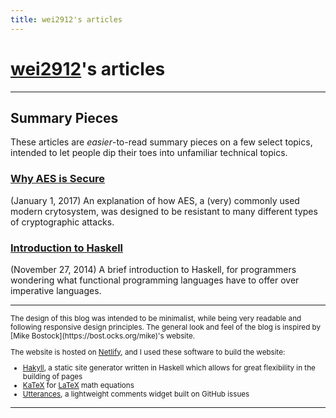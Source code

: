 ```yaml
---
title: wei2912's articles
---
```


# [wei2912](https://github.com/wei2912)'s articles

---

## Summary Pieces

These articles are *easier*-to-read summary pieces on a few select topics,
intended to let people dip their toes into unfamiliar technical topics.

### [Why AES is Secure](/posts/crypto/why-aes-is-secure.html)
(January 1, 2017) An explanation of how AES, a (very) commonly used modern
crytosystem, was designed to be resistant to many different types of
cryptographic attacks.

### [Introduction to Haskell](/posts/haskell/intro-to-haskell.html)
(November 27, 2014) A brief introduction to Haskell, for programmers wondering
what functional programming languages have to offer over imperative languages.

---

<small>
The design of this blog was intended to be minimalist, while being very
readable and following responsive design principles. The general look and feel
of the blog is inspired by [Mike Bostock](https://bost.ocks.org/mike)'s
website.

The website is hosted on [Netlify](https://www.netlify.com/), and I used these
software to build the website:

* [Hakyll](https://jaspervdj.be/hakyll), a static site generator written in
Haskell which allows for great flexibility in the building of pages
* [KaTeX](https://katex.org) for [LaTeX](https://www.latex-project.org/) math
equations
* [Utterances](https://utteranc.es/), a lightweight comments widget built on
GitHub issues
</small>

---
